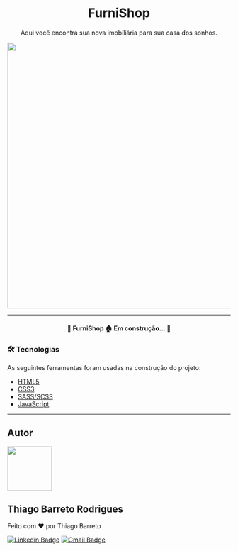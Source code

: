 <h1 align="center">FurniShop</h1>

<p align="center">Aqui você encontra sua nova imobiliária para sua casa dos sonhos.</p>

<img src="../Furniture/assets/svg/Furniture-Web.jpg" width="600">

---

<h4 align="center"> 
	🚧  FurniShop 🏠 Em construção...  🚧
</h4>

### 🛠 Tecnologias

As seguintes ferramentas foram usadas na construção do projeto:

- [HTML5](https://www.w3schools.com/html/)
- [CSS3](https://www.w3schools.com/css/)
- [SASS/SCSS](https://www.w3schools.com/sass/)
- [JavaScript](https://www.w3schools.com/js/)
---
## Autor

<img src="https://raw.githubusercontent.com/gist/Thiago-Barreto-R/0205c7f3bd8da20437c602d1806acf14/raw/4838ff7a6a278d981ae6e1bb747b0f3b56e84dc7/FotoOfc.svg" width="100">

## Thiago Barreto Rodrigues

Feito com :heart: por Thiago Barreto

[![Linkedin Badge](https://img.shields.io/badge/-Thiago_Rodrigues-blue?style=flat-square&logo=Linkedin&logoColor=white&link=https://www.linkedin.com/in/thiago-barreto-rodrigues/)](https://www.linkedin.com/in/thiago-barreto-rodrigues/) 
[![Gmail Badge](https://img.shields.io/badge/-tbarreto585@gmail.com-c14438?style=flat-square&logo=Gmail&logoColor=white&link=mailto:tbarreto585@gmail.com)](mailto:tbarreto585@gmail.com)